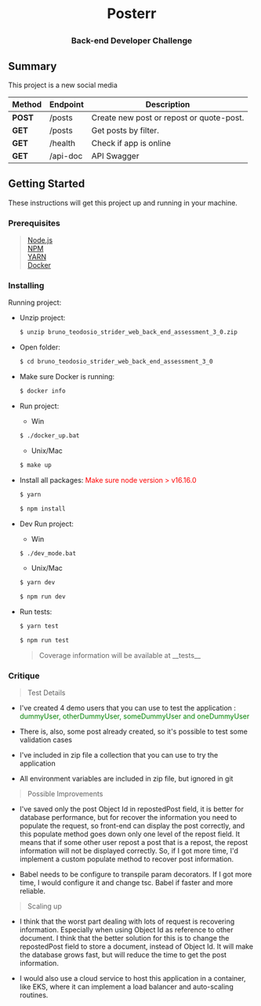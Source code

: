 <h1 align="center">
  <p><strong>Posterr</strong></p>
</h1>

<h3 align="center">
  Back-end Developer Challenge
</h3>

## Summary

This project is a new social media

Method | Endpoint | Description
------------- | ------------- | -------------
**POST** | /posts | Create new post or repost or quote-post.
**GET** | /posts| Get posts by filter.
**GET** | ​/health | Check if app is online
**GET** | /api-doc | API Swagger


## Getting Started

These instructions will get this project up and running in your machine.

### Prerequisites

> [Node.js](http://nodejs.org/) \
> [NPM](https://www.npmjs.com/) \
> [YARN](https://yarnpkg.com/) \
> [Docker](https://www.docker.com/)

### Installing

Running project:

- Unzip project:

  ```sh
  $ unzip bruno_teodosio_strider_web_back_end_assessment_3_0.zip
  ```

- Open folder:

  ```sh
  $ cd bruno_teodosio_strider_web_back_end_assessment_3_0
  ```

- Make sure Docker is running:

  ```sh
  $ docker info
  ```

- Run project:
  - Win
  ```sh
  $ ./docker_up.bat
  ```
  - Unix/Mac
  ```sh
  $ make up
  ```

- Install all packages:
<span style="color: #FF0000"> Make sure node version > v16.16.0 </span>

  ```sh
  $ yarn
  ```
  ```sh
  $ npm install
  ```

- Dev Run project:
  - Win
  ```sh
  $ ./dev_mode.bat
  ```
  - Unix/Mac
  ```sh
  $ yarn dev
  ```
  ```sh
  $ npm run dev
  ```

- Run tests:

  ```sh
  $ yarn test
  ```
  ```sh
  $ npm run test
  ```
  > Coverage information will be available at \_\_tests\_\_

### Critique

> Test Details
 - I've created 4 demo users that you can use to test the application : <span style='color:green'>dummyUser, otherDummyUser, someDummyUser and oneDummyUser</span>

 - There is, also, some post already created, so it's possible to test some validation cases

 - I've included in zip file a collection that you can use to try the application

 - All environment variables are included in zip file, but ignored in git

> Possible Improvements

- I've saved only the post Object Id in repostedPost field, it is better for database performance, but for recover the information you need to populate the request, so front-end can display the post correctly, and this populate method goes down only one level of the repost field. It means that if some other user repost a post that is a repost, the repost information will not be displayed correctly. So, if I got more time, I'd implement a custom populate method to recover post information.

- Babel needs to be configure to transpile param decorators. If I got more time, I would configure it and change tsc. Babel if faster and more reliable.

> Scaling up

- I think that the worst part dealing with lots of request is recovering information. Especially when using Object Id as reference to other document. I think that the better solution for this is to change the repostedPost field to store a document, instead of Object Id. It will make the database grows fast, but will reduce the time to get the post information.

- I would also use a cloud service to host this application in a container, like EKS, where it can implement a load balancer and auto-scaling routines.

